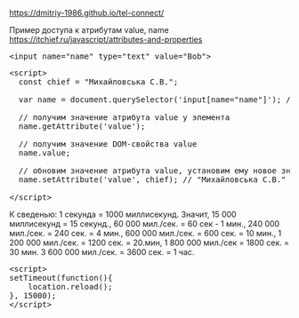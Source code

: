 https://dmitriy-1986.github.io/tel-connect/

Пример доступа к атрибутам value, name
https://itchief.ru/javascript/attributes-and-properties

<pre>&lt;input name="name" type="text" value="Bob"&gt;</pre>

<pre>&lt;script&gt;
  const chief = "Михайловська С.В.";
  
  var name = document.querySelector('input[name="name"]'); // получим элемент
  
  // получим значение атрибута value у элемента
  name.getAttribute('value'); 
 
  // получим значение DOM-свойства value
  name.value; 
  
  // обновим значение атрибута value, установим ему новое значение
  name.setAttribute('value', chief); // "Михайловська С.В."
  
&lt;/script&gt;</pre>
<p>
К сведенью: 1 секунда = 1000 миллисекунд.
Значит, 15 000 миллисекунд = 15 секунд.,
60 000 мил./сек. = 60 сек - 1 мин.,
240 000 мил./сек. = 240 сек. = 4 мин.,
600 000 мил./сек. = 600 сек. = 10 мин.,
1 200 000 мил./сек. = 1200 сек. = 20.мин,
1 800 000 мил./сек = 1800 сек. = 30 мин.
3 600 000 мил./сек. = 3600 сек. = 1 час.
</p>
<pre>&lt;script&gt
setTimeout(function(){
    location.reload();
}, 15000);
&lt;/script&gt;</pre>
